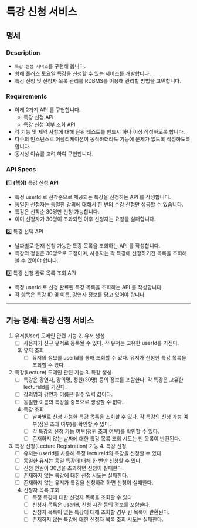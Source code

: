 # 특강 신청 서비스

## 명세

### Description
- `특강 신청 서비스`를 구현해 봅니다.
- 항해 플러스 토요일 특강을 신청할 수 있는 서비스를 개발합니다.
- 특강 신청 및 신청자 목록 관리를 RDBMS를 이용해 관리할 방법을 고민합니다.

### Requirements
- 아래 2가지 API 를 구현합니다.
    - 특강 신청 API
    - 특강 신청 여부 조회 API
- 각 기능 및 제약 사항에 대해 단위 테스트를 반드시 하나 이상 작성하도록 합니다.
- 다수의 인스턴스로 어플리케이션이 동작하더라도 기능에 문제가 없도록 작성하도록 합니다.
- 동시성 이슈를 고려 하여 구현합니다.

### API Specs
1️⃣ **(핵심)** 특강 신청 **API**

- 특정 userId 로 선착순으로 제공되는 특강을 신청하는 API 를 작성합니다.
- 동일한 신청자는 동일한 강의에 대해서 한 번의 수강 신청만 성공할 수 있습니다.
- 특강은 선착순 30명만 신청 가능합니다.
- 이미 신청자가 30명이 초과되면 이후 신청자는 요청을 실패합니다.

2️⃣ 특강 선택 API

- 날짜별로 현재 신청 가능한 특강 목록을 조회하는 API 를 작성합니다.
- 특강의 정원은 30명으로 고정이며, 사용자는 각 특강에 신청하기전 목록을 조회해볼 수 있어야 합니다.

3️⃣ 특강 신청 완료 목록 조회 API

- 특정 userId 로 신청 완료된 특강 목록을 조회하는 API 를 작성합니다.
- 각 항목은 특강 ID 및 이름, 강연자 정보를 담고 있어야 합니다.

---
## 기능 명세: 특강 신청 서비스

1. 유저(User) 도메인 관련 기능
   2. 유저 생성
      - [ ] 사용자가 신규 유저로 등록될 수 있다. 각 유저는 고유한 userId를 가진다.
   3. 유저 조회
      - [ ] 유저의 정보를 userId를 통해 조회할 수 있다. 유저가 신청한 특강 목록을 조회할 수 있다.

2. 특강(Lecture) 도메인 관련 기능
   3. 특강 생성
      - [ ] 특강은 강연자, 강의명, 정원(30명) 등의 정보를 포함한다. 각 특강은 고유한 lectureId를 가진다.
      - [ ] 강의명과 강연자 이름은 필수 입력 값이다.
      - [ ] 동일한 이름의 특강을 중복으로 생성할 수 없다.
   4. 특강 조회
      - [ ] 날짜별로 신청 가능한 특강 목록을 조회할 수 있다. 각 특강의 신청 가능 여부(정원 초과 여부)를 확인할 수 있다.
      - [ ] 각 특강의 신청 가능 여부(정원 초과 여부)를 확인할 수 있다.
      - [ ] 존재하지 않는 날짜에 대한 특강 목록 조회 시도는 빈 목록이 반환된다.

3. 특강 신청(Lecture Registration) 기능
   4. 특강 신청
      - [ ] 유저는 userId를 사용해 특정 lectureId의 특강을 신청할 수 있다.
      - [ ] 동일한 유저는 동일 특강에 대해 한 번만 신청할 수 있다.
      - [ ] 신청 인원이 30명을 초과하면 신청이 실패한다.
      - [ ] 존재하지 않는 특강에 대한 신청 시도는 실패한다.
      - [ ] 존재하지 않는 유저가 특강을 신청하려 하면 신청이 실패한다.
   4. 신청자 목록 조회
      - [ ] 특정 특강에 대한 신청자 목록을 조회할 수 있다.
      - [ ] 신청자 목록은 userId, 신청 시간 등의 정보를 포함한다.
      - [ ] 신청자 목록이 없는 특강에 대해 조회할 경우 빈 목록이 반환된다.
      - [ ] 존재하지 않는 특강에 대한 신청자 목록 조회 시도는 실패한다. 
